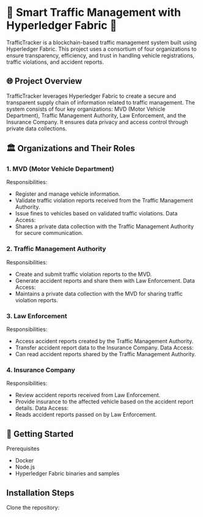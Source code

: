# 🚦 Smart Traffic Management with Hyperledger Fabric 🚀
TrafficTracker is a blockchain-based traffic management system built using Hyperledger Fabric. This project uses a consortium of four organizations to ensure transparency, efficiency, and trust in handling vehicle registrations, traffic violations, and accident reports.

## 🌐 Project Overview
TrafficTracker leverages Hyperledger Fabric to create a secure and transparent supply chain of information related to traffic management. The system consists of four key organizations: MVD (Motor Vehicle Department), Traffic Management Authority, Law Enforcement, and the Insurance Company. It ensures data privacy and access control through private data collections.

## 🏛️ Organizations and Their Roles
### 1. MVD (Motor Vehicle Department)
Responsibilities:
- Register and manage vehicle information.
- Validate traffic violation reports received from the Traffic Management Authority.
- Issue fines to vehicles based on validated traffic violations.
Data Access:
- Shares a private data collection with the Traffic Management Authority for secure communication.
### 2. Traffic Management Authority
Responsibilities:
- Create and submit traffic violation reports to the MVD.
- Generate accident reports and share them with Law Enforcement.
Data Access:
- Maintains a private data collection with the MVD for sharing traffic violation reports.
### 3. Law Enforcement
Responsibilities:
- Access accident reports created by the Traffic Management Authority.
- Transfer accident report data to the Insurance Company.
Data Access:
- Can read accident reports shared by the Traffic Management Authority.
### 4. Insurance Company
Responsibilities:
- Review accident reports received from Law Enforcement.
- Provide insurance to the affected vehicle based on the accident report details.
Data Access:
- Reads accident reports passed on by Law Enforcement.
## 🚀 Getting Started
Prerequisites
- Docker
- Node.js
- Hyperledger Fabric binaries and samples
## Installation Steps
Clone the repository:





